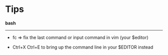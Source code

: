 Tips
====

**bash**

---
* fc  => fix the last command or input command in vim (your $editor)

* Ctrl+X Ctrl+E to bring up the command line in your $EDITOR instead


